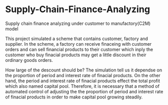 # Supply-Chain-Finance-Analyzing
Supply chain finance analyzing under customer to manufactory(C2M) model

This project simulated a scheme that contains customer, factory and supplier.
In the scheme, a factory can receive finaceing with customer orders and can
sell financial products to their customer which inply the customer who buy
finacial products may get a little discount in their ordinary goods orders.

How large of the descount should be? The simulation tell us it dependse on
the proportion of period and interest rate of finacial products. On the other
hand, the period and interest rate of finacial products effect the total profit
which also named capital pool. Therefore, it is necessary that a method of
automated control of adjusting the the proportion of period and interest rate
of finacial products in order to make capital pool growing steadily.
